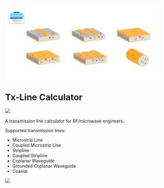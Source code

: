 <img src="https://github.com/rookiepeng/tx-line-calculator/blob/master/pics/promote.png" width="600"></a>

Tx-Line Calculator
================

<a href="https://play.google.com/store/apps/details?id=com.rookiedev.microwavetools"><img src="https://play.google.com/intl/en_us/badges/images/generic/en-play-badge.png" height="70"></a>

A transmission line calculator for RF/microwave engineers.

Supported transmission lines:

 - Microstrip Line
 - Coupled Microstrip Line
 - Stripline
 - Coupled Stripline
 - Coplanar Waveguide
 - Grounded Coplanar Waveguide
 - Coaxial 

<img src="https://github.com/rookiepeng/tx-line-calculator/blob/master/pics/tx_line.gif" width="300"></a>
